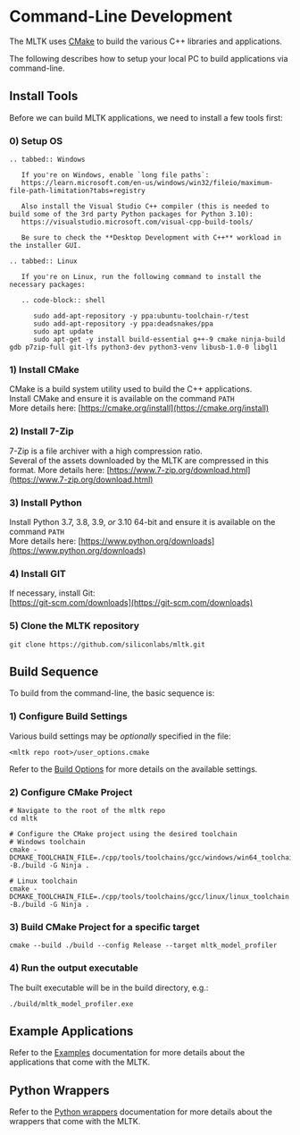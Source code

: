 # Command-Line Development

The MLTK uses [CMake](https://cmake.org/) to build the various C++ libraries and applications.

The following describes how to setup your local PC to build applications via command-line.


## Install Tools

Before we can build MLTK applications, we need to install a few tools first:

### 0) Setup OS

```{eval-rst}
.. tabbed:: Windows

   If you're on Windows, enable `long file paths`:
   https://learn.microsoft.com/en-us/windows/win32/fileio/maximum-file-path-limitation?tabs=registry

   Also install the Visual Studio C++ compiler (this is needed to build some of the 3rd party Python packages for Python 3.10):
   https://visualstudio.microsoft.com/visual-cpp-build-tools/

   Be sure to check the **Desktop Development with C++** workload in the installer GUI.

.. tabbed:: Linux

   If you're on Linux, run the following command to install the necessary packages: 

   .. code-block:: shell

      sudo add-apt-repository -y ppa:ubuntu-toolchain-r/test
      sudo add-apt-repository -y ppa:deadsnakes/ppa
      sudo apt update
      sudo apt-get -y install build-essential g++-9 cmake ninja-build gdb p7zip-full git-lfs python3-dev python3-venv libusb-1.0-0 libgl1

```

### 1) Install CMake

CMake is a build system utility used to build the C++ applications.  
Install CMake and ensure it is available on the command `PATH`  
More details here: [https://cmake.org/install](https://cmake.org/install)


### 2) Install 7-Zip

7-Zip is a file archiver with a high compression ratio.  
Several of the assets downloaded by the MLTK are compressed in this format.
More details here: [https://www.7-zip.org/download.html](https://www.7-zip.org/download.html)


### 3) Install Python

Install Python 3.7, 3.8, 3.9, _or_ 3.10 64-bit and ensure it is available on the command `PATH`  
More details here: [https://www.python.org/downloads](https://www.python.org/downloads)


### 4) Install GIT

If necessary, install Git:  
[https://git-scm.com/downloads](https://git-scm.com/downloads)


### 5) Clone the MLTK repository

```shell
git clone https://github.com/siliconlabs/mltk.git
```


## Build Sequence

To build from the command-line, the basic sequence is:


### 1) Configure Build Settings

Various build settings may be _optionally_ specified in the file:
```
<mltk repo root>/user_options.cmake
```

Refer to the [Build Options](./build_options.md) for more details on the available settings.


### 2) Configure CMake Project

```shell
# Navigate to the root of the mltk repo
cd mltk

# Configure the CMake project using the desired toolchain
# Windows toolchain
cmake -DCMAKE_TOOLCHAIN_FILE=./cpp/tools/toolchains/gcc/windows/win64_toolchain.cmake -B./build -G Ninja .

# Linux toolchain
cmake -DCMAKE_TOOLCHAIN_FILE=./cpp/tools/toolchains/gcc/linux/linux_toolchain.cmake -B./build -G Ninja .
```

### 3) Build CMake Project for a specific target

```shell
cmake --build ./build --config Release --target mltk_model_profiler
```

### 4) Run the output executable

The built executable will be in the build directory, e.g.:

```shell
./build/mltk_model_profiler.exe
```


## Example Applications

Refer to the [Examples](./examples/index.md) documentation for more details about the applications that come with the MLTK.

## Python Wrappers

Refer to the [Python wrappers](./wrappers/index.md) documentation for more details about the wrappers that come with the MLTK.